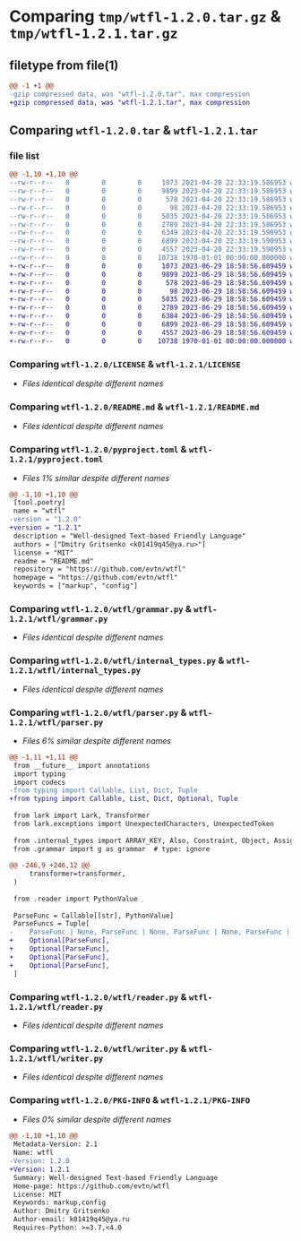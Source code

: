 # Comparing `tmp/wtfl-1.2.0.tar.gz` & `tmp/wtfl-1.2.1.tar.gz`

## filetype from file(1)

```diff
@@ -1 +1 @@
-gzip compressed data, was "wtfl-1.2.0.tar", max compression
+gzip compressed data, was "wtfl-1.2.1.tar", max compression
```

## Comparing `wtfl-1.2.0.tar` & `wtfl-1.2.1.tar`

### file list

```diff
@@ -1,10 +1,10 @@
--rw-r--r--   0        0        0     1073 2023-04-20 22:33:19.586953 wtfl-1.2.0/LICENSE
--rw-r--r--   0        0        0     9899 2023-04-20 22:33:19.586953 wtfl-1.2.0/README.md
--rw-r--r--   0        0        0      578 2023-04-20 22:33:19.586953 wtfl-1.2.0/pyproject.toml
--rw-r--r--   0        0        0       98 2023-04-20 22:33:19.586953 wtfl-1.2.0/wtfl/__init__.py
--rw-r--r--   0        0        0     5035 2023-04-20 22:33:19.586953 wtfl-1.2.0/wtfl/grammar.py
--rw-r--r--   0        0        0     2789 2023-04-20 22:33:19.586953 wtfl-1.2.0/wtfl/internal_types.py
--rw-r--r--   0        0        0     6349 2023-04-20 22:33:19.590953 wtfl-1.2.0/wtfl/parser.py
--rw-r--r--   0        0        0     6899 2023-04-20 22:33:19.590953 wtfl-1.2.0/wtfl/reader.py
--rw-r--r--   0        0        0     4557 2023-04-20 22:33:19.590953 wtfl-1.2.0/wtfl/writer.py
--rw-r--r--   0        0        0    10738 1970-01-01 00:00:00.000000 wtfl-1.2.0/PKG-INFO
+-rw-r--r--   0        0        0     1073 2023-06-29 18:58:56.609459 wtfl-1.2.1/LICENSE
+-rw-r--r--   0        0        0     9899 2023-06-29 18:58:56.609459 wtfl-1.2.1/README.md
+-rw-r--r--   0        0        0      578 2023-06-29 18:58:56.609459 wtfl-1.2.1/pyproject.toml
+-rw-r--r--   0        0        0       98 2023-06-29 18:58:56.609459 wtfl-1.2.1/wtfl/__init__.py
+-rw-r--r--   0        0        0     5035 2023-06-29 18:58:56.609459 wtfl-1.2.1/wtfl/grammar.py
+-rw-r--r--   0        0        0     2789 2023-06-29 18:58:56.609459 wtfl-1.2.1/wtfl/internal_types.py
+-rw-r--r--   0        0        0     6384 2023-06-29 18:58:56.609459 wtfl-1.2.1/wtfl/parser.py
+-rw-r--r--   0        0        0     6899 2023-06-29 18:58:56.609459 wtfl-1.2.1/wtfl/reader.py
+-rw-r--r--   0        0        0     4557 2023-06-29 18:58:56.609459 wtfl-1.2.1/wtfl/writer.py
+-rw-r--r--   0        0        0    10738 1970-01-01 00:00:00.000000 wtfl-1.2.1/PKG-INFO
```

### Comparing `wtfl-1.2.0/LICENSE` & `wtfl-1.2.1/LICENSE`

 * *Files identical despite different names*

### Comparing `wtfl-1.2.0/README.md` & `wtfl-1.2.1/README.md`

 * *Files identical despite different names*

### Comparing `wtfl-1.2.0/pyproject.toml` & `wtfl-1.2.1/pyproject.toml`

 * *Files 1% similar despite different names*

```diff
@@ -1,10 +1,10 @@
 [tool.poetry]
 name = "wtfl"
-version = "1.2.0"
+version = "1.2.1"
 description = "Well-designed Text-based Friendly Language"
 authors = ["Dmitry Gritsenko <k01419q45@ya.ru>"]
 license = "MIT"
 readme = "README.md"
 repository = "https://github.com/evtn/wtfl"
 homepage = "https://github.com/evtn/wtfl"
 keywords = ["markup", "config"]
```

### Comparing `wtfl-1.2.0/wtfl/grammar.py` & `wtfl-1.2.1/wtfl/grammar.py`

 * *Files identical despite different names*

### Comparing `wtfl-1.2.0/wtfl/internal_types.py` & `wtfl-1.2.1/wtfl/internal_types.py`

 * *Files identical despite different names*

### Comparing `wtfl-1.2.0/wtfl/parser.py` & `wtfl-1.2.1/wtfl/parser.py`

 * *Files 6% similar despite different names*

```diff
@@ -1,11 +1,11 @@
 from __future__ import annotations
 import typing
 import codecs
-from typing import Callable, List, Dict, Tuple
+from typing import Callable, List, Dict, Optional, Tuple
 
 from lark import Lark, Transformer
 from lark.exceptions import UnexpectedCharacters, UnexpectedToken
 
 from .internal_types import ARRAY_KEY, Also, Constraint, Object, Assign, Operation
 from .grammar import g as grammar  # type: ignore
 
@@ -246,9 +246,12 @@
     transformer=transformer,
 )
 
 from .reader import PythonValue
 
 ParseFunc = Callable[[str], PythonValue]
 ParseFuncs = Tuple[
-    ParseFunc | None, ParseFunc | None, ParseFunc | None, ParseFunc | None
+    Optional[ParseFunc],
+    Optional[ParseFunc],
+    Optional[ParseFunc],
+    Optional[ParseFunc],
 ]
```

### Comparing `wtfl-1.2.0/wtfl/reader.py` & `wtfl-1.2.1/wtfl/reader.py`

 * *Files identical despite different names*

### Comparing `wtfl-1.2.0/wtfl/writer.py` & `wtfl-1.2.1/wtfl/writer.py`

 * *Files identical despite different names*

### Comparing `wtfl-1.2.0/PKG-INFO` & `wtfl-1.2.1/PKG-INFO`

 * *Files 0% similar despite different names*

```diff
@@ -1,10 +1,10 @@
 Metadata-Version: 2.1
 Name: wtfl
-Version: 1.2.0
+Version: 1.2.1
 Summary: Well-designed Text-based Friendly Language
 Home-page: https://github.com/evtn/wtfl
 License: MIT
 Keywords: markup,config
 Author: Dmitry Gritsenko
 Author-email: k01419q45@ya.ru
 Requires-Python: >=3.7,<4.0
```

